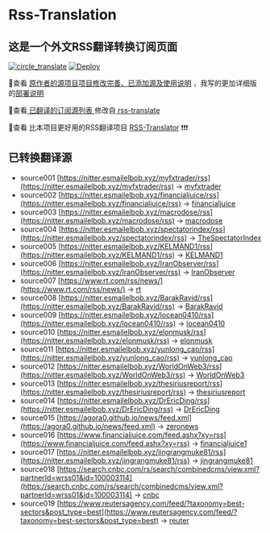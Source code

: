 #  Rss-Translation

## 这是一个外文RSS翻译转换订阅页面 

[![circle_translate](https://github.com/tjsky/Rss-Translation/actions/workflows/circle_translate.yml/badge.svg)](https://github.com/tjsky/Rss-Translation/actions/workflows/circle_translate.yml) [![Deploy](https://github.com/tjsky/Rss-Translation/actions/workflows/jekyll-gh-pages.yml/badge.svg)](https://github.com/tjsky/Rss-Translation/actions/workflows/jekyll-gh-pages.yml)

 📢查看 [原作者的源项目项目修改完善、已添加源及使用说明](https://github.com/tjsky/Rss-Translation/tree/main/illustrate) ，我写的更加详细版的[部署说明](https://www.tjsky.net/tutorial/801)

 📢查看[ 已翻译的订阅源列表 ](https://tjsky.github.io/Rss-Translation) 修改自[ rss-translate ](https://github.com/rcy1314/Rss-Translation)

 📢查看 比本项目更好用的RSS翻译项目 [RSS-Translator](https://github.com/rss-translator/RSS-Translator) ❗️❗️❗️

## 已转换翻译源
 - source001 [https://nitter.esmailelbob.xyz/myfxtrader/rss](https://nitter.esmailelbob.xyz/myfxtrader/rss) -> [myfxtrader](rss/myfxtrader.xml)
 - source002 [https://nitter.esmailelbob.xyz/financialjuice/rss](https://nitter.esmailelbob.xyz/financialjuice/rss) -> [financialjuice](rss/financialjuice.xml)
 - source003 [https://nitter.esmailelbob.xyz/macrodose/rss](https://nitter.esmailelbob.xyz/macrodose/rss) -> [macrodose](rss/macrodose.xml)
 - source004 [https://nitter.esmailelbob.xyz/spectatorindex/rss](https://nitter.esmailelbob.xyz/spectatorindex/rss) -> [TheSpectatorIndex](rss/TheSpectatorIndex.xml)
 - source005 [https://nitter.esmailelbob.xyz/KELMAND1/rss](https://nitter.esmailelbob.xyz/KELMAND1/rss) -> [KELMAND1](rss/KELMAND1.xml)
 - source006 [https://nitter.esmailelbob.xyz/IranObserver/rss](https://nitter.esmailelbob.xyz/IranObserver/rss) -> [IranObserver](rss/IranObserver.xml)
 - source007 [https://www.rt.com/rss/news/](https://www.rt.com/rss/news/) -> [rt](rss/rt.xml)
 - source008 [https://nitter.esmailelbob.xyz/BarakRavid/rss](https://nitter.esmailelbob.xyz/BarakRavid/rss) -> [BarakRavid](rss/BarakRavid.xml)
 - source009 [https://nitter.esmailelbob.xyz/locean0410/rss](https://nitter.esmailelbob.xyz/locean0410/rss) -> [locean0410](rss/locean0410.xml)
 - source010 [https://nitter.esmailelbob.xyz/elonmusk/rss](https://nitter.esmailelbob.xyz/elonmusk/rss) -> [elonmusk](rss/elonmusk.xml)
 - source011 [https://nitter.esmailelbob.xyz/yunlong_cao/rss](https://nitter.esmailelbob.xyz/yunlong_cao/rss) -> [yunlong_cao](rss/yunlong_cao.xml)
 - source012 [https://nitter.esmailelbob.xyz/WorldOnWeb3/rss](https://nitter.esmailelbob.xyz/WorldOnWeb3/rss) -> [WorldOnWeb3](rss/WorldOnWeb3.xml)
 - source013 [https://nitter.esmailelbob.xyz/thesiriusreport/rss](https://nitter.esmailelbob.xyz/thesiriusreport/rss) -> [thesiriusreport](rss/thesiriusreport.xml)
 - source014 [https://nitter.esmailelbob.xyz/DrEricDing/rss](https://nitter.esmailelbob.xyz/DrEricDing/rss) -> [DrEricDing](rss/DrEricDing.xml)
 - source015 [https://agora0.github.io/news/feed.xml](https://agora0.github.io/news/feed.xml) -> [zeronews](rss/zeronews.xml)
 - source016 [https://www.financialjuice.com/feed.ashx?xy=rss](https://www.financialjuice.com/feed.ashx?xy=rss) -> [financialjuice1](rss/financialjuice1.xml)
 - source017 [https://nitter.esmailelbob.xyz/jingrangmuke81/rss](https://nitter.esmailelbob.xyz/jingrangmuke81/rss) -> [jingrangmuke81](rss/jingrangmuke81.xml)
 - source018 [https://search.cnbc.com/rs/search/combinedcms/view.xml?partnerId=wrss01&id=100003114](https://search.cnbc.com/rs/search/combinedcms/view.xml?partnerId=wrss01&id=100003114) -> [cnbc](rss/cnbc.xml)
 - source019 [https://www.reutersagency.com/feed/?taxonomy=best-sectors&post_type=best](https://www.reutersagency.com/feed/?taxonomy=best-sectors&post_type=best) -> [reuter](rss/reuter.xml)
